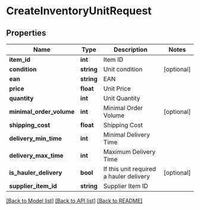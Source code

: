 # CreateInventoryUnitRequest

## Properties
Name | Type | Description | Notes
------------ | ------------- | ------------- | -------------
**item_id** | **int** | Item ID | 
**condition** | **string** | Unit condition | [optional] 
**ean** | **string** | EAN | 
**price** | **float** | Unit Price | 
**quantity** | **int** | Unit Quantity | 
**minimal_order_volume** | **int** | Minimal Order Volume | [optional] 
**shipping_cost** | **float** | Shipping Cost | 
**delivery_min_time** | **int** | Minimal Delivery Time | 
**delivery_max_time** | **int** | Maximum Delivery Time | 
**is_hauler_delivery** | **bool** | If this unit required a hauler delivery | [optional] 
**supplier_item_id** | **string** | Supplier Item ID | 

[[Back to Model list]](../README.md#documentation-for-models) [[Back to API list]](../README.md#documentation-for-api-endpoints) [[Back to README]](../README.md)


